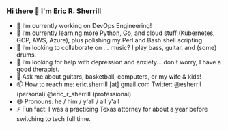 ### Hi there 👋  I'm Eric R. Sherrill

<!--
**esherrill/esherrill** is a ✨ _special_ ✨ repository because its `README.md` (this file) appears on your GitHub profile.

Here are some ideas to get you started:
-->
- 🔭 I’m currently working on DevOps Engineering!
- 🌱 I’m currently learning more Python, Go, and cloud stuff (Kubernetes, GCP, AWS, Azure), plus polishing my Perl and Bash shell scripting
- 👯 I’m looking to collaborate on ... music? I play bass, guitar, and (some) drums.
- 🤔 I’m looking for help with depression and anxiety... don't worry, I have a good therapist.
- 💬 Ask me about guitars, basketball, computers, or my wife & kids!
- 📫 How to reach me: eric.sherrill [at] gmail.com Twitter: @esherril (personal) @eric_r_sherrill (professional)
- 😄 Pronouns: he / him / y'all / all y'all
- ⚡ Fun fact: I was a practicing Texas attorney for about a year before switching to tech full time.

